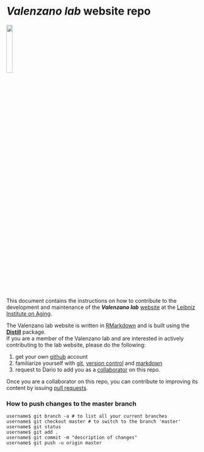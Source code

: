 # _Valenzano lab_ website repo
<img src="https://user-images.githubusercontent.com/4720805/141675891-e0f6e034-6e6d-429c-815b-0b77c716b89d.png" width="18%"></img>  

This document contains the instructions on how to contribute to the development and maintenance of the **_Valenzano lab_** [website](https://valenzano-lab.github.io/labsite/) at the [Leibniz Institute on Aging](https://www.leibniz-fli.de/).  

The Valenzano lab website is written in [RMarkdown](https://bookdown.org/yihui/rmarkdown/) and is built using the [__Distill__](https://rstudio.github.io/distill/website.html) package.  
If you are a member of the Valenzano lab and are interested in actively contributing to the lab website, please do the following:  
1. get your own [github](https://github.com/) account 
2. familiarize yourself with [git](https://ryoaxton.medium.com/familiarize-yourself-with-git-fadcc125dbb9), [version control](https://en.wikipedia.org/wiki/Version_control) and [markdown](https://en.wikipedia.org/wiki/Markdown)
3. request to Dario to add you as a [collaborator](https://docs.github.com/en/account-and-profile/setting-up-and-managing-your-github-user-account/managing-access-to-your-personal-repositories/inviting-collaborators-to-a-personal-repository) on this repo.  
  
Once you are a collaborator on this repo, you can contribute to improving its content by issuing [pull requests](https://www.youtube.com/watch?v=rgbCcBNZcdQ).

### How to push changes to the master branch

```
username$ git branch -a # to list all your current branches
username$ git checkout master # to switch to the branch 'master'
username$ git status
username$ git add .
username$ git commit -m "description of changes"
username$ git push -u origin master
```
